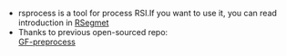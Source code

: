 - rsprocess is a tool for process RSI.If you want to use it, you can read introduction in [RSegmet](https://github.com/mrwuyf/RSegment)
- Thanks to previous open-sourced repo:\
        [GF-preprocess](https://github.com/WangZhenqing-RS/GF_preprocess)
